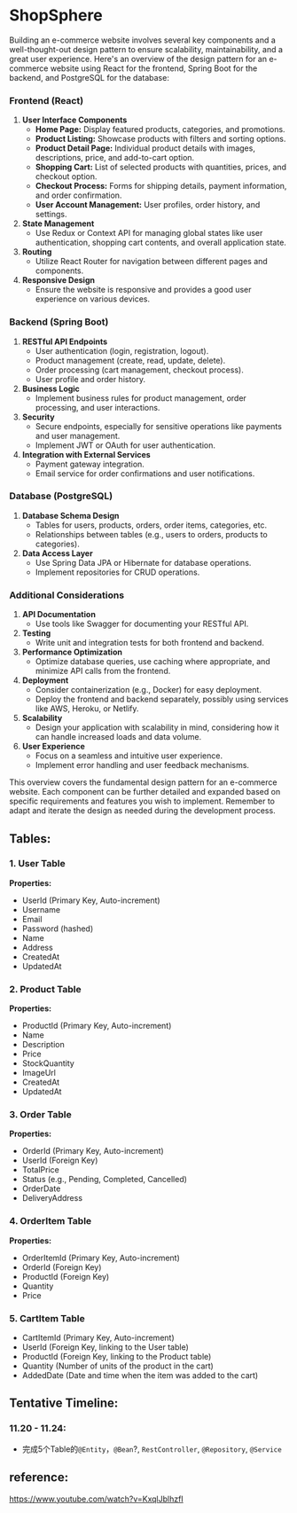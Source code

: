 # ShopSphere

Building an e-commerce website involves several key components and a well-thought-out design pattern to ensure scalability, maintainability, and a great user experience. Here's an overview of the design pattern for an e-commerce website using React for the frontend, Spring Boot for the backend, and PostgreSQL for the database:

### Frontend (React)

1. **User Interface Components**
   - **Home Page:** Display featured products, categories, and promotions.
   - **Product Listing:** Showcase products with filters and sorting options.
   - **Product Detail Page:** Individual product details with images, descriptions, price, and add-to-cart option.
   - **Shopping Cart:** List of selected products with quantities, prices, and checkout option.
   - **Checkout Process:** Forms for shipping details, payment information, and order confirmation.
   - **User Account Management:** User profiles, order history, and settings.
2. **State Management**
   - Use Redux or Context API for managing global states like user authentication, shopping cart contents, and overall application state.
3. **Routing**
   - Utilize React Router for navigation between different pages and components.
4. **Responsive Design**
   - Ensure the website is responsive and provides a good user experience on various devices.

### Backend (Spring Boot)

1. **RESTful API Endpoints**
   - User authentication (login, registration, logout).
   - Product management (create, read, update, delete).
   - Order processing (cart management, checkout process).
   - User profile and order history.
2. **Business Logic**
   - Implement business rules for product management, order processing, and user interactions.
3. **Security**
   - Secure endpoints, especially for sensitive operations like payments and user management.
   - Implement JWT or OAuth for user authentication.
4. **Integration with External Services**
   - Payment gateway integration.
   - Email service for order confirmations and user notifications.

### Database (PostgreSQL)

1. **Database Schema Design**
   - Tables for users, products, orders, order items, categories, etc.
   - Relationships between tables (e.g., users to orders, products to categories).
2. **Data Access Layer**
   - Use Spring Data JPA or Hibernate for database operations.
   - Implement repositories for CRUD operations.

### Additional Considerations

1. **API Documentation**
   - Use tools like Swagger for documenting your RESTful API.
2. **Testing**
   - Write unit and integration tests for both frontend and backend.
3. **Performance Optimization**
   - Optimize database queries, use caching where appropriate, and minimize API calls from the frontend.
4. **Deployment**
   - Consider containerization (e.g., Docker) for easy deployment.
   - Deploy the frontend and backend separately, possibly using services like AWS, Heroku, or Netlify.
5. **Scalability**
   - Design your application with scalability in mind, considering how it can handle increased loads and data volume.
6. **User Experience**
   - Focus on a seamless and intuitive user experience.
   - Implement error handling and user feedback mechanisms.

This overview covers the fundamental design pattern for an e-commerce website. Each component can be further detailed and expanded based on specific requirements and features you wish to implement. Remember to adapt and iterate the design as needed during the development process.

## Tables:

### 1. User Table

**Properties:**

- UserId (Primary Key, Auto-increment)
- Username
- Email
- Password (hashed)
- Name
- Address
- CreatedAt
- UpdatedAt

### 2. Product Table

**Properties:**

- ProductId (Primary Key, Auto-increment)
- Name
- Description
- Price
- StockQuantity
- ImageUrl
- CreatedAt
- UpdatedAt

### 3. Order Table

**Properties:**

- OrderId (Primary Key, Auto-increment)
- UserId (Foreign Key)
- TotalPrice
- Status (e.g., Pending, Completed, Cancelled)
- OrderDate
- DeliveryAddress

### 4. OrderItem Table

**Properties:**

- OrderItemId (Primary Key, Auto-increment)
- OrderId (Foreign Key)
- ProductId (Foreign Key)
- Quantity
- Price

### 5. CartItem Table

- CartItemId (Primary Key, Auto-increment)
- UserId (Foreign Key, linking to the User table)
- ProductId (Foreign Key, linking to the Product table)
- Quantity (Number of units of the product in the cart)
- AddedDate (Date and time when the item was added to the cart)

## Tentative Timeline:

### 11.20 - 11.24:

- 完成5个Table的`@Entity`，`@Bean`?, `RestController`, `@Repository`, `@Service`

## reference:
https://www.youtube.com/watch?v=KxqlJblhzfI
